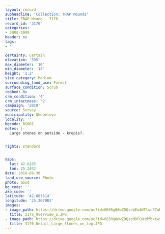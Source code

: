```yaml
---
layout: record
subheadline: 'Collection: TRAP Mounds'
title: TRAP Mound - 3176
record_id: '3176'
categories:
- 3000-3999
header: no
tags:
- ''

certainty: Certain
elevation: '505'
max_diameter: '16'
min_diameter: '13'
height: '1.2'
size_category: Medium
surrounding_land_use: Forest
surface_condition: Scrub
robbed: No
crm_condition: '4'
crm_intactness: '2'
campaign: '2010'
source: Survey
municipality: Skobelevo
locality: ''
bgcode: DS001
notes: |-
  Large stones on outside - krepis?.


rights: standard


maps:
  lat: 42.6285
  lon: 25.2442
date: 2018-08-30
land_use_source: Photo
photo: Good
bg_code: ''
akb_code: ''
latitude: '42.683514'
longitude: '25.207983'
images:
- image_path: https://drive.google.com/uc?id=0B3Rg88wZDQscbEo4NTlscFZuMjA
  title: 3176_Overview_S.JPG
- image_path: https://drive.google.com/uc?id=0B3Rg88wZDQscMDFCNHdfbktwSXM
  title: 3176_Detail_Large_Stones_on_top.JPG
---
```

